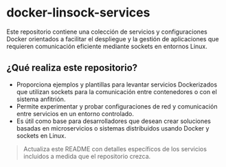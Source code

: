 # docker-linsock-services

Este repositorio contiene una colección de servicios y configuraciones Docker orientados a facilitar el despliegue y la gestión de aplicaciones que requieren comunicación eficiente mediante sockets en entornos Linux. 

## ¿Qué realiza este repositorio?
- Proporciona ejemplos y plantillas para levantar servicios Dockerizados que utilizan sockets para la comunicación entre contenedores o con el sistema anfitrión.
- Permite experimentar y probar configuraciones de red y comunicación entre servicios en un entorno controlado.
- Es útil como base para desarrolladores que desean crear soluciones basadas en microservicios o sistemas distribuidos usando Docker y sockets en Linux.

> Actualiza este README con detalles específicos de los servicios incluidos a medida que el repositorio crezca.
